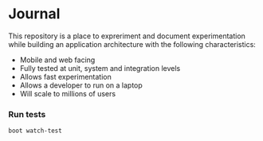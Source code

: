 Journal
=============

This repository is a place to expreriment and document experimentation while building an application architecture with the following characteristics:

* Mobile and web facing
* Fully tested at unit, system and integration levels
* Allows fast experimentation
* Allows a developer to run on a laptop
* Will scale to millions of users

### Run tests ###
```
boot watch-test
```
